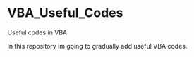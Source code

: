 # VBA_Useful_Codes
Useful codes in VBA

In this repository im going to gradually add useful VBA codes.
